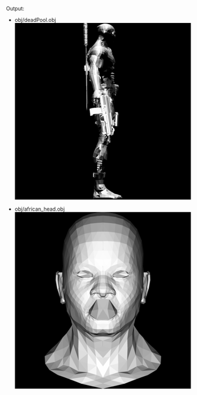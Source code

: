 
Output:

- obj/deadPool.obj
![DeadPool](https://github.com/sT4R3K/tinyrenderer/raw/img/2.0_deadPool.png)

* obj/african_head.obj 
![african_head](https://github.com/sT4R3K/tinyrenderer/raw/img/2.0.png)
